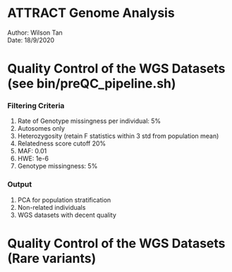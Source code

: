 # ATTRACT Genome Analysis  
Author: Wilson Tan  
Date: 18/9/2020  

# Quality Control of the WGS Datasets (see bin/preQC_pipeline.sh)  
### Filtering Criteria  
1. Rate of Genotype missingness per individual: 5%
2. Autosomes only  
3. Heterozygosity (retain F statistics within 3 std from population mean)  
4. Relatedness score cutoff 20%  
5. MAF: 0.01  
6. HWE: 1e-6  
7. Genotype missingness: 5%  

### Output  
1. PCA for population stratification  
2. Non-related individuals  
3. WGS datasets with decent quality  

# Quality Control of the WGS Datasets (Rare variants)  

